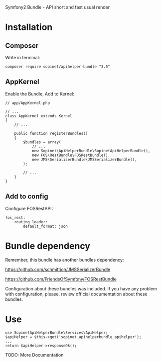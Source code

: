 Symfony2 Bundle - API short and fast usual render


# Installation

## Composer

Write in terminal:
```
composer require sopinet/apihelper-bundle "3.5"
```

## AppKernel

Enable the Bundle, Add to Kernel:
```
// app/AppKernel.php

// ...
class AppKernel extends Kernel
{
    // ...

    public function registerBundles()
    {
        $bundles = array(
            // ...
            new Sopinet\ApiHelperBundle\SopinetApiHelperBundle(),
            new FOS\RestBundle\FOSRestBundle(),
            new JMS\SerializerBundle\JMSSerializerBundle(),
        );

        // ...
    }
}
```

## Add to config

Configure FOSRestAPI:

```
fos_rest:
    routing_loader:
        default_format: json
```

# Bundle dependency

Remember, this bundle has another bundles dependency:

https://github.com/schmittjoh/JMSSerializerBundle

https://github.com/FriendsOfSymfony/FOSRestBundle

Configuration about these bundles was included.
If you have any problem with configuration, please, review official documentation about these bundles.


# Use

```
use SopinetApiHelperBundle\Services\ApiHelper;
$apiHelper = $this->get('sopinet_apihelperbundle_apihelper');
...
return $apiHelper->responseOk();
```

TODO: More Documentation

